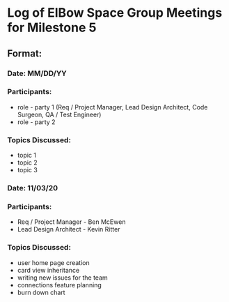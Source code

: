 # Log of ElBow Space Group Meetings for Milestone 5

## Format:
### Date: MM/DD/YY
### Participants: 
* role - party 1 (Req / Project Manager, Lead Design Architect, Code Surgeon, QA / Test Engineer)
* role - party 2
### Topics Discussed:
* topic 1
* topic 2
* topic 3

### Date: 11/03/20
### Participants: 
* Req / Project Manager - Ben McEwen
* Lead Design Architect - Kevin Ritter
### Topics Discussed:
* user home page creation
* card view inheritance
* writing new issues for the team
* connections feature planning
* burn down chart
